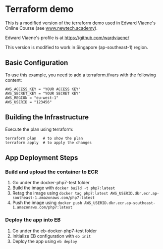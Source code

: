 # Terraform demo
This is a modified version of the terraform demo used in Edward Viaene's Online Course (see www.newtech.academy).

Edward Viaene's profile is at https://github.com/wardviaene/

This version is modified to work in Singapore (ap-southeast-1) region.

## Basic Configuration
To use this example, you need to add a terraform.tfvars with the following content:
```
AWS_ACCESS_KEY = "YOUR ACCESS KEY"
AWS_SECRET_KEY = "YOUR SECRET KEY"
AWS_REGION = "eu-west-1"
AWS_USERID = "123456"
```

## Building the Infrastructure
Execute the plan using terraform:
```
terraform plan   # to show the plan
terraform apply  # to apply the changes
```

## App Deployment Steps

### Build and upload the container to ECR
1. Go under the docker-php7-test folder
2. Build the image with `docker build -t php7:latest`
3. Retag the image using `docker tag php7:latest AWS_USERID.dkr.ecr.ap-southeast-1.amazonaws.com/php7:latest`
4. Push the image using `docker push AWS_USERID.dkr.ecr.ap-southeast-1.amazonaws.com/php7:latest`

### Deploy the app into EB
1. Go under the eb-docker-php7-test folder
2. Initialize EB configuration with `eb init`
3. Deploy the app using `eb deploy`
